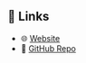 ## 🔗 Links

- 🌐 [Website](https://delta-widgets.vercel.app/)
- 🐙 [GitHub Repo](https://github.com/amaan-mohib/delta-widgets)
